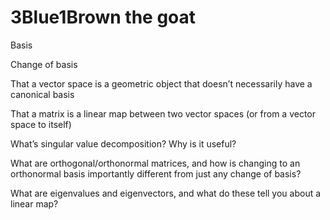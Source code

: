 # 3Blue1Brown the goat

Basis

Change of basis

That a vector space is a geometric object that doesn’t necessarily have a canonical basis

That a matrix is a linear map between two vector spaces (or from a vector space to itself)
 
What’s singular value decomposition? Why is it useful?

What are orthogonal/orthonormal matrices, and how is changing to an orthonormal basis importantly different from just any change of basis?

What are eigenvalues and eigenvectors, and what do these tell you about a linear map?